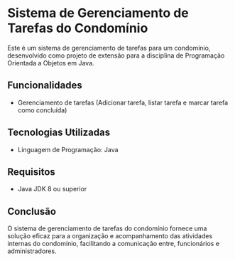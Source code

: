 # Sistema de Gerenciamento de Tarefas do Condomínio

Este é um sistema de gerenciamento de tarefas para um condomínio, desenvolvido como projeto de extensão para a disciplina de Programação Orientada a Objetos em Java.

## Funcionalidades

- Gerenciamento de tarefas (Adicionar tarefa, listar tarefa e marcar tarefa como concluída)

## Tecnologias Utilizadas

- Linguagem de Programação: Java

## Requisitos

- Java JDK 8 ou superior

## **Conclusão**
O sistema de gerenciamento de tarefas do condomínio fornece uma solução eficaz para a organização e acompanhamento das atividades internas do condomínio, facilitando a comunicação entre, funcionários e administradores.
